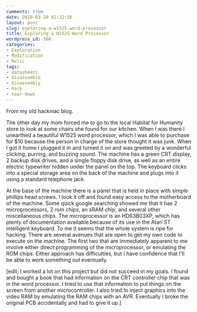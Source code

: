 ```yaml
---
comments: true
date: 2010-03-20 01:32:26
layout: post
slug: exploring-a-w1525-word-processor
title: Exploring a W1525 Word Processor
wordpress_id: 368
categories:
- Exploration
- Modification
- Relic
tags:
- datasheets
- disassemble
- disassembly
- hack
- tear-down
---
```


From my old hackniac blog.

The other day my mom forced me to go to the local Habitat for Humanity store to look at some chairs she found for our kitchen. When I was there I unearthed a beautiful W1525 word processor, which I was able to purchase for $10 because the person in charge of the store thought it was junk. When I got it home I plugged it in and turned it on and was greeted by a wonderful clicking, purring, and buzzing sound. The machine has a green CRT display, 2 backup disk drives, and a single floppy disk drive, as well as an entire electric typewriter hidden under the panel on the top. The keyboard clicks into a special storage area on the back of the machine and plugs into it using a standard telephone jack.

At the base of the machine there is a panel that is held in place with simple phillips head screws. I took it off and found easy access to the motherboard of the machine. Some quick google searching showed me that it has 2 microprocessors, 2 rom chips, an sRAM chip, and several other miscellaneous chips. The microprocessor is an HD63B03XP, which has plenty of documentation available because of its use in the Atari ST intelligent keyboard. To me it seems that the whole system is ripe for hacking. There are several avenues that are open to get my own code to execute on the machine. The first two that are immediately apparent to me involve either direct programming of the microprocessor, or emulating the ROM chips. Either approach has difficulties, but I have confidence that I'll be able to work something out eventually.

[edit: I worked a lot on this project but did not succeed in my goals. I found and bought a book that had information on the CRT controller chip that was in the word processor. I tried to use that information to put things on the screen from another microcontroller. I also tried to inject graphics into the video RAM by emulating the RAM chips with an AVR. Eventually I broke the original PCB accidentally and had to give it up.]
